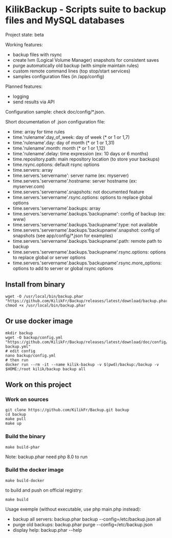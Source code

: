 # KilikBackup - Scripts suite to backup files and MySQL databases

Project state: beta

Working features:
- backup files with rsync
- create lvm (Logical Volume Manager) snapshots for consistent saves
- purge automatically old backup (with simple maintain rules)
- custom remote command lines (top stop/start services)
- samples configuration files (in /app/config)

Planned features:
- logging
- send results via API

Configuration sample:
check doc/config/*.json.

Short documentation of .json configuration file:
- time: array for time rules
- time.'rulename'.day_of_week: day of week (* or 1 or 1,7)
- time.'rulename'.day: day of month (* or 1 or 1,31)
- time.'rulename'.month: month (* or 1 or 1,12)
- time.'rulename'.delay: time expression (ex: 10 days or 6 months)
- time.repository.path: main repository location (to store your backups)
- time.rsync.options: default rsync options
- time.servers: array
- time.servers.'servername': server name (ex: myserver)
- time.servers.'servername'.hostname: server hostname (ex: myserver.com)
- time.servers.'servername'.snapshots: not documented feature
- time.servers.'servername'.rsync.options: options to replace global options
- time.servers.'servername'.backups: array
- time.servers.'servername'.backups.'backupname': config of backup (ex: www)
- time.servers.'servername'.backups.'backupname'.type: not available
- time.servers.'servername'.backups.'backupname'.snapshot: config of snapshots (see app/config/*.json for examples)
- time.servers.'servername'.backups.'backupname'.path: remote path to backup
- time.servers.'servername'.backups.'backupname'.rsync.options: options to replace global or server options
- time.servers.'servername'.backups.'backupname'.rsync.more_options: options to add to server or global rsync options

## Install from binary

```shell
wget -O /usr/local/bin/backup.phar "https://github.com/KilikFr/Backup/releases/latest/download/backup.phar"
chmod +x /usr/local/bin/backup.phar
```

## Or use docker image

```shell
mkdir backup
wget -O backup/config.yml "https://github.com/KilikFr/Backup/releases/latest/download/doc/config/simple-backup.yml"
# edit config
nano backup/config.yml
# then run
docker run --rm -it --name kilik-backup -v $(pwd)/backup:/backup -v $HOME:/root kilik/backup backup all
```

## Work on this project

### Work on sources

```shell
git clone https://github.com/KilikFr/Backup.git backup
cd backup
make pull
make up
```

### Build the binary

```shell
make build-phar
```

Note: backup.phar need php 8.0 to run

### Build the docker image

```shell
make build-docker
```

to build and push on official registry:

```shell
make build
```

Usage exemple (without executable, use php main.php instead):
- backup all servers: backup.phar backup --config=/etc/backup.json all
- purge old backups: backup.phar purge --config=/etc/backup.json
- display help: backup.phar --help
